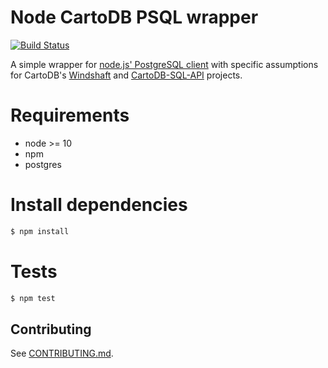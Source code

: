 Node CartoDB PSQL wrapper
=========================
[![Build Status](http://travis-ci.org/CartoDB/node-cartodb-psql.png)](http://travis-ci.org/CartoDB/node-cartodb-psql)

A simple wrapper for [node.js' PostgreSQL client](https://github.com/brianc/node-postgres) with specific assumptions for
CartoDB's [Windshaft](https://github.com/CartoDB/Windshaft) and [CartoDB-SQL-API](https://github.com/CartoDB/CartoDB-SQL-API)
projects.

# Requirements
 * node >= 10
 * npm
 * postgres

# Install dependencies
```sh
$ npm install
```

# Tests
```sh
$ npm test
```

## Contributing

See [CONTRIBUTING.md](CONTRIBUTING.md).
